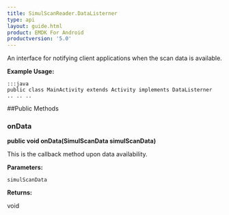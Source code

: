 ```yaml
---
title: SimulScanReader.DataListerner
type: api
layout: guide.html
product: EMDK For Android
productversion: '5.0'
---
```



An interface for notifying client applications when the scan data is
 available.
 
 

**Example Usage:**
	
	:::java	
	public class MainActivity extends Activity implements DataListerner
	.. .. ..
	


##Public Methods

### onData

**public void onData(SimulScanData simulScanData)**

This is the callback method upon data availability.

**Parameters:**

`simulScanData`

**Returns:**

void





